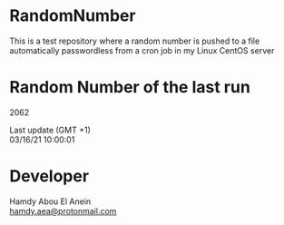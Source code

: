 # RandomNumber    
This is a test repository where a random number is pushed to a file automatically passwordless from a cron job in my Linux CentOS server    
# Random Number of the last run   
2062
      
Last update (GMT +1)    
03/16/21 10:00:01
# Developer    
Hamdy Abou El Anein   
hamdy.aea@protonmail.com
